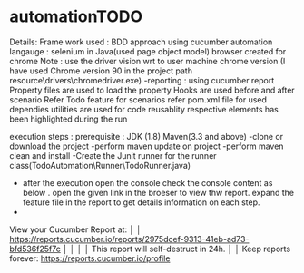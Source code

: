 #  automationTODO

Details:
Frame work used : BDD approach using cucumber
automation langauge : selenium in Java(used page object model)
browser created for chrome
Note  : use the driver vision wrt to user machine chrome version (I have used Chrome version 90  in the project path resource\\drivers\\chromedriver.exe)
-reporting : using cucumber report
Property files are used to load the property
Hooks are used before and after scenario
Refer Todo feature for scenarios
refer pom.xml file for used dependies
utilities are used for code reusablity 
respective elements has been highlighted during the run


execution steps : prerequisite : JDK (1.8) Maven(3.3  and above) 
-clone or download the project
-perform maven update on project
-perform maven clean and install
-Create the Junit runner for the runner class(TodoAutomation\Runner\TodoRunner.java)
- after the execution open the console check the console content as below . open the given link in the broeser to view thw report. expand the feature file in the report to get details information on each step.
- 
 View your Cucumber Report at:                                            │
│ https://reports.cucumber.io/reports/2975dcef-9313-41eb-ad73-bfd536f25f7c │
│                                                                          │
│ This report will self-destruct in 24h.                                   │
│ Keep reports forever: https://reports.cucumber.io/profile     


 
